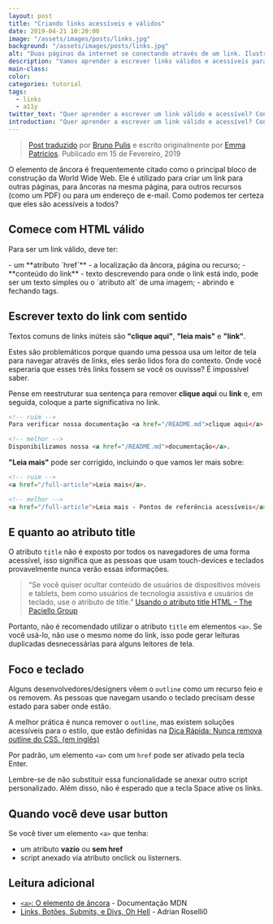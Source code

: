 ```yaml
---
layout: post
title: "Criando links acessíveis e válidos"
date: 2019-04-21 10:20:00
image: "/assets/images/posts/links.jpg"
background: "/assets/images/posts/links.jpg"
alt: "Duas páginas da internet se conectando através de um link. Ilustração"
description: "Vamos aprender a escrever links válidos e acessíveis para todas as pessoas"
main-class:
color:
categories: tutorial
tags:
  - links
  - a11y
twitter_text: "Quer aprender a escrever um link válido e acessível? Confira neste artigo."
introduction: "Quer aprender a escrever um link válido e acessível? Confira neste artigo."
---
```


> [Post traduzido](https://a11yproject.com/posts/creating-valid-and-accessible-links/) por [Bruno Pulis](https://github.com/brunopulis) e escrito originalmente por [Emma Patricios](http://www.punkchip.com/). Publicado em 15 de Fevereiro, 2019

O elemento de âncora é frequentemente citado como o principal bloco de construção da World Wide Web. Ele é utilizado para criar um link para outras páginas, para âncoras na mesma página, para outros recursos (como um PDF) ou para um endereço de e-mail. Como podemos ter certeza que eles são acessíveis a todos?

## Comece com HTML válido

Para ser um link válido, deve ter:

<div class="grt alert">
- um **atributo `href`** - a localização da âncora, página ou recurso;
- **conteúdo do link** - texto descrevendo para onde o link está indo, pode ser um texto simples ou o `atributo alt` de uma imagem;
- abrindo e fechando tags.
</div>

## Escrever texto do link com sentido

Textos comuns de links inúteis são **"clique aqui"**, **"leia mais"** e **"link"**.

Estes são problemáticos porque quando uma pessoa usa um leitor de tela para navegar através de links, eles serão lidos fora do contexto. Onde você esperaria que esses três links fossem se você os ouvisse? É impossível saber.

Pense em reestruturar sua sentença para remover **clique aqui** ou **link** e, em seguida, coloque a parte significativa no link.

```html
<!-- ruim -->
Para verificar nossa documentação <a href="/README.md">clique aqui</a>.

<!-- melhor -->
Disponibilizamos nossa <a href="/README.md">documentação</a>.
```

**"Leia mais"** pode ser corrigido, incluindo o que vamos ler mais sobre:

```html
<!-- ruim -->
<a href="/full-article">Leia mais</a>.

<!-- melhor -->
<a href="/full-article">Leia mais - Pontos de referência acessíveis</a>
```

## E quanto ao atributo title

O atributo `title` não é exposto por todos os navegadores de uma forma acessível, isso significa que as pessoas que usam touch-devices e teclados provavelmente nunca verão essas informações.

> “Se você quiser ocultar conteúdo de usuários de dispositivos móveis e tablets, bem como usuários de tecnologia assistiva e usuários de teclado, use o atributo de title.” [Usando o atributo title HTML - The Paciello Group](https://developer.paciellogroup.com/blog/2010/11/using-the-html-title-attribute/)

Portanto, não é recomendado utilizar o atributo `title` em elementos `<a>`. Se você usá-lo, não use o mesmo nome do link, isso pode gerar leituras duplicadas desnecessárias para alguns leitores de tela.

## Foco e teclado

Alguns desenvolvedores/designers vêem o `outline` como um recurso feio e os removem. As pessoas que navegam usando o teclado precisam desse estado para saber onde estão.

A melhor prática é nunca remover o `outline`, mas existem soluções acessíveis para o estilo, que estão definidas na [Dica Rápida: Nunca remova outline do CSS. (em inglês)](https://a11yproject.com/posts/never-remove-css-outlines/)

Por padrão, um elemento `<a>` com um `href` pode ser ativado pela tecla Enter.

Lembre-se de não substituir essa funcionalidade se anexar outro script personalizado. Além disso, não é esperado que a tecla Space ative os links.

## Quando você deve usar button

Se você tiver um elemento `<a>` que tenha:

- um atributo **vazio** ou **sem href**
- script anexado via atributo onclick ou listerners.

## Leitura adicional

- [`<a>`: O elemento de âncora](https://developer.mozilla.org/pt-br/docs/Web/HTML/Element/a) - Documentação MDN
- [Links, Botões, Submits, e Divs, Oh Hell](http://adrianroselli.com/2016/01/links-buttons-submits-and-divs-oh-hell.html) - Adrian Roselli0
